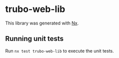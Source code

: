# trubo-web-lib

This library was generated with [Nx](https://nx.dev).

## Running unit tests

Run `nx test trubo-web-lib` to execute the unit tests.

